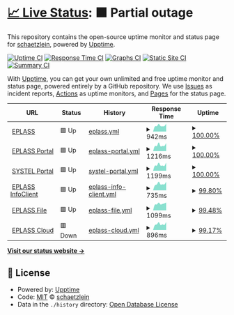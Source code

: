 # [📈 Live Status](https://schaetzlein.github.io/upptime): <!--live status--> **🟧 Partial outage**

This repository contains the open-source uptime monitor and status page for [schaetzlein](https://schaetzlein.github.io/upptime), powered by [Upptime](https://github.com/upptime/upptime).

[![Uptime CI](https://github.com/schaetzlein/upptime/workflows/Uptime%20CI/badge.svg)](https://github.com/schaetzlein/upptime/actions?query=workflow%3A%22Uptime+CI%22)
[![Response Time CI](https://github.com/schaetzlein/upptime/workflows/Response%20Time%20CI/badge.svg)](https://github.com/schaetzlein/upptime/actions?query=workflow%3A%22Response+Time+CI%22)
[![Graphs CI](https://github.com/schaetzlein/upptime/workflows/Graphs%20CI/badge.svg)](https://github.com/schaetzlein/upptime/actions?query=workflow%3A%22Graphs+CI%22)
[![Static Site CI](https://github.com/schaetzlein/upptime/workflows/Static%20Site%20CI/badge.svg)](https://github.com/schaetzlein/upptime/actions?query=workflow%3A%22Static+Site+CI%22)
[![Summary CI](https://github.com/schaetzlein/upptime/workflows/Summary%20CI/badge.svg)](https://github.com/schaetzlein/upptime/actions?query=workflow%3A%22Summary+CI%22)

With [Upptime](https://upptime.js.org), you can get your own unlimited and free uptime monitor and status page, powered entirely by a GitHub repository. We use [Issues](https://github.com/schaetzlein/upptime/issues) as incident reports, [Actions](https://github.com/schaetzlein/upptime/actions) as uptime monitors, and [Pages](https://schaetzlein.github.io/upptime) for the status page.

<!--start: status pages-->
<!-- This summary is generated by Upptime (https://github.com/upptime/upptime) -->
<!-- Do not edit this manually, your changes will be overwritten -->
<!-- prettier-ignore -->
| URL | Status | History | Response Time | Uptime |
| --- | ------ | ------- | ------------- | ------ |
| <img alt="" src="https://favicons.githubusercontent.com/www.eplass.de" height="13"> [EPLASS](https://www.eplass.de) | 🟩 Up | [eplass.yml](https://github.com/schaetzlein/upptime/commits/HEAD/history/eplass.yml) | <details><summary><img alt="Response time graph" src="./graphs/eplass/response-time-week.png" height="20"> 942ms</summary><br><a href="https://schaetzlein.github.io/upptime/history/eplass"><img alt="Response time 1175" src="https://img.shields.io/endpoint?url=https%3A%2F%2Fraw.githubusercontent.com%2Fschaetzlein%2Fupptime%2FHEAD%2Fapi%2Feplass%2Fresponse-time.json"></a><br><a href="https://schaetzlein.github.io/upptime/history/eplass"><img alt="24-hour response time 1220" src="https://img.shields.io/endpoint?url=https%3A%2F%2Fraw.githubusercontent.com%2Fschaetzlein%2Fupptime%2FHEAD%2Fapi%2Feplass%2Fresponse-time-day.json"></a><br><a href="https://schaetzlein.github.io/upptime/history/eplass"><img alt="7-day response time 942" src="https://img.shields.io/endpoint?url=https%3A%2F%2Fraw.githubusercontent.com%2Fschaetzlein%2Fupptime%2FHEAD%2Fapi%2Feplass%2Fresponse-time-week.json"></a><br><a href="https://schaetzlein.github.io/upptime/history/eplass"><img alt="30-day response time 1097" src="https://img.shields.io/endpoint?url=https%3A%2F%2Fraw.githubusercontent.com%2Fschaetzlein%2Fupptime%2FHEAD%2Fapi%2Feplass%2Fresponse-time-month.json"></a><br><a href="https://schaetzlein.github.io/upptime/history/eplass"><img alt="1-year response time 1175" src="https://img.shields.io/endpoint?url=https%3A%2F%2Fraw.githubusercontent.com%2Fschaetzlein%2Fupptime%2FHEAD%2Fapi%2Feplass%2Fresponse-time-year.json"></a></details> | <details><summary><a href="https://schaetzlein.github.io/upptime/history/eplass">100.00%</a></summary><a href="https://schaetzlein.github.io/upptime/history/eplass"><img alt="All-time uptime 99.98%" src="https://img.shields.io/endpoint?url=https%3A%2F%2Fraw.githubusercontent.com%2Fschaetzlein%2Fupptime%2FHEAD%2Fapi%2Feplass%2Fuptime.json"></a><br><a href="https://schaetzlein.github.io/upptime/history/eplass"><img alt="24-hour uptime 100.00%" src="https://img.shields.io/endpoint?url=https%3A%2F%2Fraw.githubusercontent.com%2Fschaetzlein%2Fupptime%2FHEAD%2Fapi%2Feplass%2Fuptime-day.json"></a><br><a href="https://schaetzlein.github.io/upptime/history/eplass"><img alt="7-day uptime 100.00%" src="https://img.shields.io/endpoint?url=https%3A%2F%2Fraw.githubusercontent.com%2Fschaetzlein%2Fupptime%2FHEAD%2Fapi%2Feplass%2Fuptime-week.json"></a><br><a href="https://schaetzlein.github.io/upptime/history/eplass"><img alt="30-day uptime 99.96%" src="https://img.shields.io/endpoint?url=https%3A%2F%2Fraw.githubusercontent.com%2Fschaetzlein%2Fupptime%2FHEAD%2Fapi%2Feplass%2Fuptime-month.json"></a><br><a href="https://schaetzlein.github.io/upptime/history/eplass"><img alt="1-year uptime 99.98%" src="https://img.shields.io/endpoint?url=https%3A%2F%2Fraw.githubusercontent.com%2Fschaetzlein%2Fupptime%2FHEAD%2Fapi%2Feplass%2Fuptime-year.json"></a></details>
| <img alt="" src="https://favicons.githubusercontent.com/portal.eplass.de" height="13"> [EPLASS Portal](https://portal.eplass.de) | 🟩 Up | [eplass-portal.yml](https://github.com/schaetzlein/upptime/commits/HEAD/history/eplass-portal.yml) | <details><summary><img alt="Response time graph" src="./graphs/eplass-portal/response-time-week.png" height="20"> 1216ms</summary><br><a href="https://schaetzlein.github.io/upptime/history/eplass-portal"><img alt="Response time 1449" src="https://img.shields.io/endpoint?url=https%3A%2F%2Fraw.githubusercontent.com%2Fschaetzlein%2Fupptime%2FHEAD%2Fapi%2Feplass-portal%2Fresponse-time.json"></a><br><a href="https://schaetzlein.github.io/upptime/history/eplass-portal"><img alt="24-hour response time 1621" src="https://img.shields.io/endpoint?url=https%3A%2F%2Fraw.githubusercontent.com%2Fschaetzlein%2Fupptime%2FHEAD%2Fapi%2Feplass-portal%2Fresponse-time-day.json"></a><br><a href="https://schaetzlein.github.io/upptime/history/eplass-portal"><img alt="7-day response time 1216" src="https://img.shields.io/endpoint?url=https%3A%2F%2Fraw.githubusercontent.com%2Fschaetzlein%2Fupptime%2FHEAD%2Fapi%2Feplass-portal%2Fresponse-time-week.json"></a><br><a href="https://schaetzlein.github.io/upptime/history/eplass-portal"><img alt="30-day response time 1529" src="https://img.shields.io/endpoint?url=https%3A%2F%2Fraw.githubusercontent.com%2Fschaetzlein%2Fupptime%2FHEAD%2Fapi%2Feplass-portal%2Fresponse-time-month.json"></a><br><a href="https://schaetzlein.github.io/upptime/history/eplass-portal"><img alt="1-year response time 1449" src="https://img.shields.io/endpoint?url=https%3A%2F%2Fraw.githubusercontent.com%2Fschaetzlein%2Fupptime%2FHEAD%2Fapi%2Feplass-portal%2Fresponse-time-year.json"></a></details> | <details><summary><a href="https://schaetzlein.github.io/upptime/history/eplass-portal">100.00%</a></summary><a href="https://schaetzlein.github.io/upptime/history/eplass-portal"><img alt="All-time uptime 99.98%" src="https://img.shields.io/endpoint?url=https%3A%2F%2Fraw.githubusercontent.com%2Fschaetzlein%2Fupptime%2FHEAD%2Fapi%2Feplass-portal%2Fuptime.json"></a><br><a href="https://schaetzlein.github.io/upptime/history/eplass-portal"><img alt="24-hour uptime 100.00%" src="https://img.shields.io/endpoint?url=https%3A%2F%2Fraw.githubusercontent.com%2Fschaetzlein%2Fupptime%2FHEAD%2Fapi%2Feplass-portal%2Fuptime-day.json"></a><br><a href="https://schaetzlein.github.io/upptime/history/eplass-portal"><img alt="7-day uptime 100.00%" src="https://img.shields.io/endpoint?url=https%3A%2F%2Fraw.githubusercontent.com%2Fschaetzlein%2Fupptime%2FHEAD%2Fapi%2Feplass-portal%2Fuptime-week.json"></a><br><a href="https://schaetzlein.github.io/upptime/history/eplass-portal"><img alt="30-day uptime 99.96%" src="https://img.shields.io/endpoint?url=https%3A%2F%2Fraw.githubusercontent.com%2Fschaetzlein%2Fupptime%2FHEAD%2Fapi%2Feplass-portal%2Fuptime-month.json"></a><br><a href="https://schaetzlein.github.io/upptime/history/eplass-portal"><img alt="1-year uptime 99.98%" src="https://img.shields.io/endpoint?url=https%3A%2F%2Fraw.githubusercontent.com%2Fschaetzlein%2Fupptime%2FHEAD%2Fapi%2Feplass-portal%2Fuptime-year.json"></a></details>
| <img alt="" src="https://favicons.githubusercontent.com/db-cde.eplass.de" height="13"> [SYSTEL Portal](https://db-cde.eplass.de) | 🟩 Up | [systel-portal.yml](https://github.com/schaetzlein/upptime/commits/HEAD/history/systel-portal.yml) | <details><summary><img alt="Response time graph" src="./graphs/systel-portal/response-time-week.png" height="20"> 1199ms</summary><br><a href="https://schaetzlein.github.io/upptime/history/systel-portal"><img alt="Response time 1509" src="https://img.shields.io/endpoint?url=https%3A%2F%2Fraw.githubusercontent.com%2Fschaetzlein%2Fupptime%2FHEAD%2Fapi%2Fsystel-portal%2Fresponse-time.json"></a><br><a href="https://schaetzlein.github.io/upptime/history/systel-portal"><img alt="24-hour response time 1636" src="https://img.shields.io/endpoint?url=https%3A%2F%2Fraw.githubusercontent.com%2Fschaetzlein%2Fupptime%2FHEAD%2Fapi%2Fsystel-portal%2Fresponse-time-day.json"></a><br><a href="https://schaetzlein.github.io/upptime/history/systel-portal"><img alt="7-day response time 1199" src="https://img.shields.io/endpoint?url=https%3A%2F%2Fraw.githubusercontent.com%2Fschaetzlein%2Fupptime%2FHEAD%2Fapi%2Fsystel-portal%2Fresponse-time-week.json"></a><br><a href="https://schaetzlein.github.io/upptime/history/systel-portal"><img alt="30-day response time 1502" src="https://img.shields.io/endpoint?url=https%3A%2F%2Fraw.githubusercontent.com%2Fschaetzlein%2Fupptime%2FHEAD%2Fapi%2Fsystel-portal%2Fresponse-time-month.json"></a><br><a href="https://schaetzlein.github.io/upptime/history/systel-portal"><img alt="1-year response time 1509" src="https://img.shields.io/endpoint?url=https%3A%2F%2Fraw.githubusercontent.com%2Fschaetzlein%2Fupptime%2FHEAD%2Fapi%2Fsystel-portal%2Fresponse-time-year.json"></a></details> | <details><summary><a href="https://schaetzlein.github.io/upptime/history/systel-portal">100.00%</a></summary><a href="https://schaetzlein.github.io/upptime/history/systel-portal"><img alt="All-time uptime 99.98%" src="https://img.shields.io/endpoint?url=https%3A%2F%2Fraw.githubusercontent.com%2Fschaetzlein%2Fupptime%2FHEAD%2Fapi%2Fsystel-portal%2Fuptime.json"></a><br><a href="https://schaetzlein.github.io/upptime/history/systel-portal"><img alt="24-hour uptime 100.00%" src="https://img.shields.io/endpoint?url=https%3A%2F%2Fraw.githubusercontent.com%2Fschaetzlein%2Fupptime%2FHEAD%2Fapi%2Fsystel-portal%2Fuptime-day.json"></a><br><a href="https://schaetzlein.github.io/upptime/history/systel-portal"><img alt="7-day uptime 100.00%" src="https://img.shields.io/endpoint?url=https%3A%2F%2Fraw.githubusercontent.com%2Fschaetzlein%2Fupptime%2FHEAD%2Fapi%2Fsystel-portal%2Fuptime-week.json"></a><br><a href="https://schaetzlein.github.io/upptime/history/systel-portal"><img alt="30-day uptime 99.96%" src="https://img.shields.io/endpoint?url=https%3A%2F%2Fraw.githubusercontent.com%2Fschaetzlein%2Fupptime%2FHEAD%2Fapi%2Fsystel-portal%2Fuptime-month.json"></a><br><a href="https://schaetzlein.github.io/upptime/history/systel-portal"><img alt="1-year uptime 99.98%" src="https://img.shields.io/endpoint?url=https%3A%2F%2Fraw.githubusercontent.com%2Fschaetzlein%2Fupptime%2FHEAD%2Fapi%2Fsystel-portal%2Fuptime-year.json"></a></details>
| <img alt="" src="https://favicons.githubusercontent.com/infoclient.eplass.de" height="13"> [EPLASS InfoClient](https://infoclient.eplass.de) | 🟩 Up | [eplass-info-client.yml](https://github.com/schaetzlein/upptime/commits/HEAD/history/eplass-info-client.yml) | <details><summary><img alt="Response time graph" src="./graphs/eplass-info-client/response-time-week.png" height="20"> 735ms</summary><br><a href="https://schaetzlein.github.io/upptime/history/eplass-info-client"><img alt="Response time 873" src="https://img.shields.io/endpoint?url=https%3A%2F%2Fraw.githubusercontent.com%2Fschaetzlein%2Fupptime%2FHEAD%2Fapi%2Feplass-info-client%2Fresponse-time.json"></a><br><a href="https://schaetzlein.github.io/upptime/history/eplass-info-client"><img alt="24-hour response time 760" src="https://img.shields.io/endpoint?url=https%3A%2F%2Fraw.githubusercontent.com%2Fschaetzlein%2Fupptime%2FHEAD%2Fapi%2Feplass-info-client%2Fresponse-time-day.json"></a><br><a href="https://schaetzlein.github.io/upptime/history/eplass-info-client"><img alt="7-day response time 735" src="https://img.shields.io/endpoint?url=https%3A%2F%2Fraw.githubusercontent.com%2Fschaetzlein%2Fupptime%2FHEAD%2Fapi%2Feplass-info-client%2Fresponse-time-week.json"></a><br><a href="https://schaetzlein.github.io/upptime/history/eplass-info-client"><img alt="30-day response time 888" src="https://img.shields.io/endpoint?url=https%3A%2F%2Fraw.githubusercontent.com%2Fschaetzlein%2Fupptime%2FHEAD%2Fapi%2Feplass-info-client%2Fresponse-time-month.json"></a><br><a href="https://schaetzlein.github.io/upptime/history/eplass-info-client"><img alt="1-year response time 873" src="https://img.shields.io/endpoint?url=https%3A%2F%2Fraw.githubusercontent.com%2Fschaetzlein%2Fupptime%2FHEAD%2Fapi%2Feplass-info-client%2Fresponse-time-year.json"></a></details> | <details><summary><a href="https://schaetzlein.github.io/upptime/history/eplass-info-client">99.80%</a></summary><a href="https://schaetzlein.github.io/upptime/history/eplass-info-client"><img alt="All-time uptime 99.79%" src="https://img.shields.io/endpoint?url=https%3A%2F%2Fraw.githubusercontent.com%2Fschaetzlein%2Fupptime%2FHEAD%2Fapi%2Feplass-info-client%2Fuptime.json"></a><br><a href="https://schaetzlein.github.io/upptime/history/eplass-info-client"><img alt="24-hour uptime 98.60%" src="https://img.shields.io/endpoint?url=https%3A%2F%2Fraw.githubusercontent.com%2Fschaetzlein%2Fupptime%2FHEAD%2Fapi%2Feplass-info-client%2Fuptime-day.json"></a><br><a href="https://schaetzlein.github.io/upptime/history/eplass-info-client"><img alt="7-day uptime 99.80%" src="https://img.shields.io/endpoint?url=https%3A%2F%2Fraw.githubusercontent.com%2Fschaetzlein%2Fupptime%2FHEAD%2Fapi%2Feplass-info-client%2Fuptime-week.json"></a><br><a href="https://schaetzlein.github.io/upptime/history/eplass-info-client"><img alt="30-day uptime 99.92%" src="https://img.shields.io/endpoint?url=https%3A%2F%2Fraw.githubusercontent.com%2Fschaetzlein%2Fupptime%2FHEAD%2Fapi%2Feplass-info-client%2Fuptime-month.json"></a><br><a href="https://schaetzlein.github.io/upptime/history/eplass-info-client"><img alt="1-year uptime 99.79%" src="https://img.shields.io/endpoint?url=https%3A%2F%2Fraw.githubusercontent.com%2Fschaetzlein%2Fupptime%2FHEAD%2Fapi%2Feplass-info-client%2Fuptime-year.json"></a></details>
| <img alt="" src="https://favicons.githubusercontent.com/file.eplass.de" height="13"> [EPLASS File](https://file.eplass.de) | 🟩 Up | [eplass-file.yml](https://github.com/schaetzlein/upptime/commits/HEAD/history/eplass-file.yml) | <details><summary><img alt="Response time graph" src="./graphs/eplass-file/response-time-week.png" height="20"> 1099ms</summary><br><a href="https://schaetzlein.github.io/upptime/history/eplass-file"><img alt="Response time 1215" src="https://img.shields.io/endpoint?url=https%3A%2F%2Fraw.githubusercontent.com%2Fschaetzlein%2Fupptime%2FHEAD%2Fapi%2Feplass-file%2Fresponse-time.json"></a><br><a href="https://schaetzlein.github.io/upptime/history/eplass-file"><img alt="24-hour response time 1166" src="https://img.shields.io/endpoint?url=https%3A%2F%2Fraw.githubusercontent.com%2Fschaetzlein%2Fupptime%2FHEAD%2Fapi%2Feplass-file%2Fresponse-time-day.json"></a><br><a href="https://schaetzlein.github.io/upptime/history/eplass-file"><img alt="7-day response time 1099" src="https://img.shields.io/endpoint?url=https%3A%2F%2Fraw.githubusercontent.com%2Fschaetzlein%2Fupptime%2FHEAD%2Fapi%2Feplass-file%2Fresponse-time-week.json"></a><br><a href="https://schaetzlein.github.io/upptime/history/eplass-file"><img alt="30-day response time 1175" src="https://img.shields.io/endpoint?url=https%3A%2F%2Fraw.githubusercontent.com%2Fschaetzlein%2Fupptime%2FHEAD%2Fapi%2Feplass-file%2Fresponse-time-month.json"></a><br><a href="https://schaetzlein.github.io/upptime/history/eplass-file"><img alt="1-year response time 1215" src="https://img.shields.io/endpoint?url=https%3A%2F%2Fraw.githubusercontent.com%2Fschaetzlein%2Fupptime%2FHEAD%2Fapi%2Feplass-file%2Fresponse-time-year.json"></a></details> | <details><summary><a href="https://schaetzlein.github.io/upptime/history/eplass-file">99.48%</a></summary><a href="https://schaetzlein.github.io/upptime/history/eplass-file"><img alt="All-time uptime 99.44%" src="https://img.shields.io/endpoint?url=https%3A%2F%2Fraw.githubusercontent.com%2Fschaetzlein%2Fupptime%2FHEAD%2Fapi%2Feplass-file%2Fuptime.json"></a><br><a href="https://schaetzlein.github.io/upptime/history/eplass-file"><img alt="24-hour uptime 96.35%" src="https://img.shields.io/endpoint?url=https%3A%2F%2Fraw.githubusercontent.com%2Fschaetzlein%2Fupptime%2FHEAD%2Fapi%2Feplass-file%2Fuptime-day.json"></a><br><a href="https://schaetzlein.github.io/upptime/history/eplass-file"><img alt="7-day uptime 99.48%" src="https://img.shields.io/endpoint?url=https%3A%2F%2Fraw.githubusercontent.com%2Fschaetzlein%2Fupptime%2FHEAD%2Fapi%2Feplass-file%2Fuptime-week.json"></a><br><a href="https://schaetzlein.github.io/upptime/history/eplass-file"><img alt="30-day uptime 98.91%" src="https://img.shields.io/endpoint?url=https%3A%2F%2Fraw.githubusercontent.com%2Fschaetzlein%2Fupptime%2FHEAD%2Fapi%2Feplass-file%2Fuptime-month.json"></a><br><a href="https://schaetzlein.github.io/upptime/history/eplass-file"><img alt="1-year uptime 99.44%" src="https://img.shields.io/endpoint?url=https%3A%2F%2Fraw.githubusercontent.com%2Fschaetzlein%2Fupptime%2FHEAD%2Fapi%2Feplass-file%2Fuptime-year.json"></a></details>
| <img alt="" src="https://favicons.githubusercontent.com/cloud.eplass.de" height="13"> [EPLASS Cloud](https://cloud.eplass.de) | 🟥 Down | [eplass-cloud.yml](https://github.com/schaetzlein/upptime/commits/HEAD/history/eplass-cloud.yml) | <details><summary><img alt="Response time graph" src="./graphs/eplass-cloud/response-time-week.png" height="20"> 896ms</summary><br><a href="https://schaetzlein.github.io/upptime/history/eplass-cloud"><img alt="Response time 963" src="https://img.shields.io/endpoint?url=https%3A%2F%2Fraw.githubusercontent.com%2Fschaetzlein%2Fupptime%2FHEAD%2Fapi%2Feplass-cloud%2Fresponse-time.json"></a><br><a href="https://schaetzlein.github.io/upptime/history/eplass-cloud"><img alt="24-hour response time 978" src="https://img.shields.io/endpoint?url=https%3A%2F%2Fraw.githubusercontent.com%2Fschaetzlein%2Fupptime%2FHEAD%2Fapi%2Feplass-cloud%2Fresponse-time-day.json"></a><br><a href="https://schaetzlein.github.io/upptime/history/eplass-cloud"><img alt="7-day response time 896" src="https://img.shields.io/endpoint?url=https%3A%2F%2Fraw.githubusercontent.com%2Fschaetzlein%2Fupptime%2FHEAD%2Fapi%2Feplass-cloud%2Fresponse-time-week.json"></a><br><a href="https://schaetzlein.github.io/upptime/history/eplass-cloud"><img alt="30-day response time 984" src="https://img.shields.io/endpoint?url=https%3A%2F%2Fraw.githubusercontent.com%2Fschaetzlein%2Fupptime%2FHEAD%2Fapi%2Feplass-cloud%2Fresponse-time-month.json"></a><br><a href="https://schaetzlein.github.io/upptime/history/eplass-cloud"><img alt="1-year response time 963" src="https://img.shields.io/endpoint?url=https%3A%2F%2Fraw.githubusercontent.com%2Fschaetzlein%2Fupptime%2FHEAD%2Fapi%2Feplass-cloud%2Fresponse-time-year.json"></a></details> | <details><summary><a href="https://schaetzlein.github.io/upptime/history/eplass-cloud">99.17%</a></summary><a href="https://schaetzlein.github.io/upptime/history/eplass-cloud"><img alt="All-time uptime 99.86%" src="https://img.shields.io/endpoint?url=https%3A%2F%2Fraw.githubusercontent.com%2Fschaetzlein%2Fupptime%2FHEAD%2Fapi%2Feplass-cloud%2Fuptime.json"></a><br><a href="https://schaetzlein.github.io/upptime/history/eplass-cloud"><img alt="24-hour uptime 94.17%" src="https://img.shields.io/endpoint?url=https%3A%2F%2Fraw.githubusercontent.com%2Fschaetzlein%2Fupptime%2FHEAD%2Fapi%2Feplass-cloud%2Fuptime-day.json"></a><br><a href="https://schaetzlein.github.io/upptime/history/eplass-cloud"><img alt="7-day uptime 99.17%" src="https://img.shields.io/endpoint?url=https%3A%2F%2Fraw.githubusercontent.com%2Fschaetzlein%2Fupptime%2FHEAD%2Fapi%2Feplass-cloud%2Fuptime-week.json"></a><br><a href="https://schaetzlein.github.io/upptime/history/eplass-cloud"><img alt="30-day uptime 99.69%" src="https://img.shields.io/endpoint?url=https%3A%2F%2Fraw.githubusercontent.com%2Fschaetzlein%2Fupptime%2FHEAD%2Fapi%2Feplass-cloud%2Fuptime-month.json"></a><br><a href="https://schaetzlein.github.io/upptime/history/eplass-cloud"><img alt="1-year uptime 99.86%" src="https://img.shields.io/endpoint?url=https%3A%2F%2Fraw.githubusercontent.com%2Fschaetzlein%2Fupptime%2FHEAD%2Fapi%2Feplass-cloud%2Fuptime-year.json"></a></details>

<!--end: status pages-->

[**Visit our status website →**](https://schaetzlein.github.io/upptime)

## 📄 License

- Powered by: [Upptime](https://github.com/upptime/upptime)
- Code: [MIT](./LICENSE) © [schaetzlein](https://schaetzlein.github.io/upptime)
- Data in the `./history` directory: [Open Database License](https://opendatacommons.org/licenses/odbl/1-0/)
